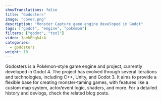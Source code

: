 ```yaml
---
showTranslations: false
title: "Godosters"
image: "cover.png"
description: "Monster Capture game engine developed in Godot"
tags: ["godot", "engine", "pokémon"]
filters: ["godot", "tool"]
video: 3pehEhqk4rA
categories:
  - godosters
weight: 10
---
```

Godosters is a Pokémon-style game engine and project, currently developed in Godot 4. The project has evolved through several iterations and technologies, including C++, Unity, and Godot 3. It aims to provide a flexible base for creating monster-taming games, with features like a custom map system, actor/event logic, shaders, and more. For a detailed history and devlogs, check the related blog posts.
